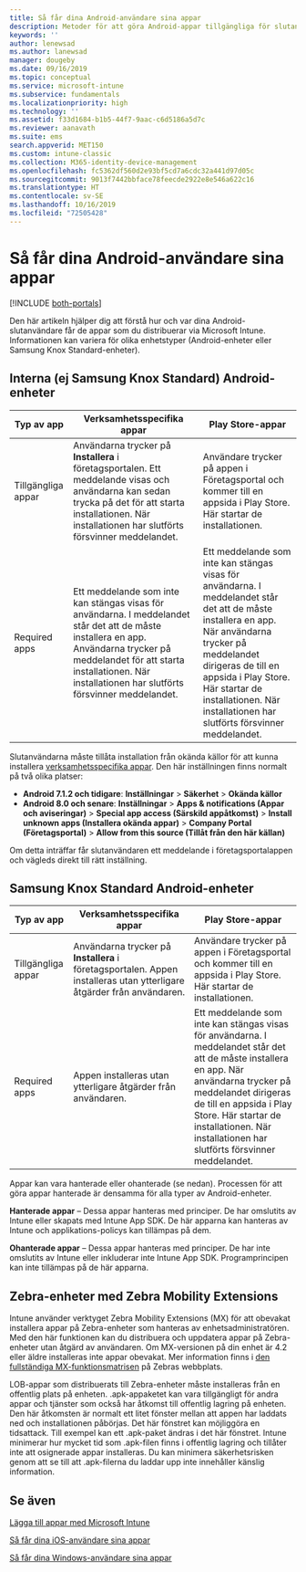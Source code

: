 ```yaml
---
title: Så får dina Android-användare sina appar
description: Metoder för att göra Android-appar tillgängliga för slutanvändare
keywords: ''
author: lenewsad
ms.author: lanewsad
manager: dougeby
ms.date: 09/16/2019
ms.topic: conceptual
ms.service: microsoft-intune
ms.subservice: fundamentals
ms.localizationpriority: high
ms.technology: ''
ms.assetid: f33d1684-b1b5-44f7-9aac-c6d5186a5d7c
ms.reviewer: aanavath
ms.suite: ems
search.appverid: MET150
ms.custom: intune-classic
ms.collection: M365-identity-device-management
ms.openlocfilehash: fc5362df560d2e93bf5cd7a6cdc32a441d97d05c
ms.sourcegitcommit: 9013f7442bbface78feecde2922e8e546a622c16
ms.translationtype: HT
ms.contentlocale: sv-SE
ms.lasthandoff: 10/16/2019
ms.locfileid: "72505428"
---
```

# <a name="how-your-android-users-get-their-apps"></a>Så får dina Android-användare sina appar

[!INCLUDE [both-portals](../../intune-classic/includes/note-for-both-portals.md)]

Den här artikeln hjälper dig att förstå hur och var dina Android-slutanvändare får de appar som du distribuerar via Microsoft Intune. Informationen kan variera för olika enhetstyper (Android-enheter eller Samsung Knox Standard-enheter).

## <a name="native-non-samsung-knox-standard-android-devices"></a>Interna (ej Samsung Knox Standard) Android-enheter

| Typ av app | Verksamhetsspecifika appar | Play Store-appar  |
| ------------- |-------------| -----|
| Tillgängliga appar      | Användarna trycker på **Installera** i företagsportalen. Ett meddelande visas och användarna kan sedan trycka på det för att starta installationen. När installationen har slutförts försvinner meddelandet. | Användare trycker på appen i Företagsportal och kommer till en appsida i Play Store. Här startar de installationen.|
| Required apps      | Ett meddelande som inte kan stängas visas för användarna. I meddelandet står det att de måste installera en app. Användarna trycker på meddelandet för att starta installationen. När installationen har slutförts försvinner meddelandet.    | Ett meddelande som inte kan stängas visas för användarna. I meddelandet står det att de måste installera en app. När användarna trycker på meddelandet dirigeras de till en appsida i Play Store. Här startar de installationen. När installationen har slutförts försvinner meddelandet. |

Slutanvändarna måste tillåta installation från okända källor för att kunna installera [verksamhetsspecifika appar](../apps/lob-apps-android.md). Den här inställningen finns normalt på två olika platser:

* **Android 7.1.2 och tidigare**: **Inställningar** > **Säkerhet** > **Okända källor**
* **Android 8.0 och senare**: **Inställningar** > **Apps & notifications (Appar och aviseringar)**  > **Special app access (Särskild appåtkomst)**  > **Install unknown apps (Installera okända appar)**  > **Company Portal (Företagsportal)**  > **Allow from this source (Tillåt från den här källan)**

Om detta inträffar får slutanvändaren ett meddelande i företagsportalappen och vägleds direkt till rätt inställning. 

## <a name="samsung-knox-standard-android-devices"></a>Samsung Knox Standard Android-enheter

| Typ av app | Verksamhetsspecifika appar | Play Store-appar  |
| ------------- |-------------| -----|
| Tillgängliga appar      | Användarna trycker på **Installera** i företagsportalen. Appen installeras utan ytterligare åtgärder från användaren. | Användare trycker på appen i Företagsportal och kommer till en appsida i Play Store. Här startar de installationen.|
| Required apps      | Appen installeras utan ytterligare åtgärder från användaren.    | Ett meddelande som inte kan stängas visas för användarna. I meddelandet står det att de måste installera en app. När användarna trycker på meddelandet dirigeras de till en appsida i Play Store. Här startar de installationen. När installationen har slutförts försvinner meddelandet. |

Appar kan vara hanterade eller ohanterade (se nedan). Processen för att göra appar hanterade är densamma för alla typer av Android-enheter.

**Hanterade appar** – Dessa appar hanteras med principer. De har omslutits av Intune eller skapats med Intune App SDK. De här apparna kan hanteras av Intune och applikations-policys kan tillämpas på dem.

**Ohanterade appar** – Dessa appar hanteras med principer. De har inte omslutits av Intune eller inkluderar inte Intune App SDK. Programprincipen kan inte tillämpas på de här apparna.

## <a name="zebra-devices-with-zebra-mobility-extensions"></a>Zebra-enheter med Zebra Mobility Extensions

Intune använder verktyget Zebra Mobility Extensions (MX) för att obevakat installera appar på Zebra-enheter som hanteras av enhetsadministratören. Med den här funktionen kan du distribuera och uppdatera appar på Zebra-enheter utan åtgärd av användaren. Om MX-versionen på din enhet är 4.2 eller äldre installeras inte appar obevakat. Mer information finns i [den fullständiga MX-funktionsmatrisen](http://techdocs.zebra.com/mx/compatibility/) på Zebras webbplats.

LOB-appar som distribuerats till Zebra-enheter måste installeras från en offentlig plats på enheten. .apk-appaketet kan vara tillgängligt för andra appar och tjänster som också har åtkomst till offentlig lagring på enheten. Den här åtkomsten är normalt ett litet fönster mellan att appen har laddats ned och installationen påbörjas. Det här fönstret kan möjliggöra en tidsattack. Till exempel kan ett .apk-paket ändras i det här fönstret. Intune minimerar hur mycket tid som .apk-filen finns i offentlig lagring och tillåter inte att osignerade appar installeras. Du kan minimera säkerhetsrisken genom att se till att .apk-filerna du laddar upp inte innehåller känslig information.

## <a name="see-also"></a>Se även

[Lägga till appar med Microsoft Intune](../apps/apps-add.md)

[Så får dina iOS-användare sina appar](end-user-apps-ios.md)

[Så får dina Windows-användare sina appar](end-user-apps-windows.md)

